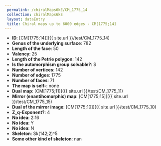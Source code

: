 ```yaml
--- 
 permalink: /chiralMaps6kE/CM_1775_14 
 collection: chiralMaps6kE
 layout: dataEntry
 title: Chiral maps up to 6000 edges - CM[1775;14]
---
```


- **ID**: [CM[1775;14]]({{ site.url }}/test/CM_1775_14)
- **Genus of the underlying surface**: 782
- **Length of the face**: 50
- **Valency**: 25
- **Length of the Petrie polygon**: 142
- **Is the automorphism group solvable?**: S
- **Number of vertices**: 142
- **Number of edges**: 1775
- **Number of faces**: 71
- **The map is self-**: none
- **Dual map**: [CM[1775;11]]({{ site.url }}/test/CM_1775_11)
- **Mirror (enantihomorphic) map**: [CM[1775;15]]({{ site.url }}/test/CM_1775_15)
- **Dual of the mirror image**: [CM[1775;10]]({{ site.url }}/test/CM_1775_10)
- **Z_q-Exponent?**: 4
- **No idea**:  2:16
- **No idea**: Y
- **No idea**: N
- **Skeleton**: Sk(142;2)^5
- **Some other kind of skeleton**: nan
